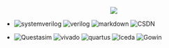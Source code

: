 <p align='center'>
  <img src=https://capsule-render.vercel.app/api?type=rect&height=300&color=timeAuto&text=Popeye's%20Repositories&section=header/>
</p>

* ![systemverilog](https://img.shields.io/badge/-SystemVerilog-CAD09D.svg) ![verilog](https://img.shields.io/badge/-Verilog-8985F0.svg) ![markdown](https://img.shields.io/badge/markdown-CAD09D) ![CSDN](https://img.shields.io/badge/CSDN-1C8139)

* ![Questasim](https://img.shields.io/badge/Questa-Sim-orange) ![vivado](https://img.shields.io/badge/-Vivado-green.svg?logo=amd&logoColor=ffffff) ![quartus](https://img.shields.io/badge/-Quartus-blue.svg?logo=intel&logoColor=ffffff) ![lceda](https://img.shields.io/badge/-立创EDA-5070F0.svg) ![Gowin](https://img.shields.io/badge/Gowin-%23BEBEBE)
